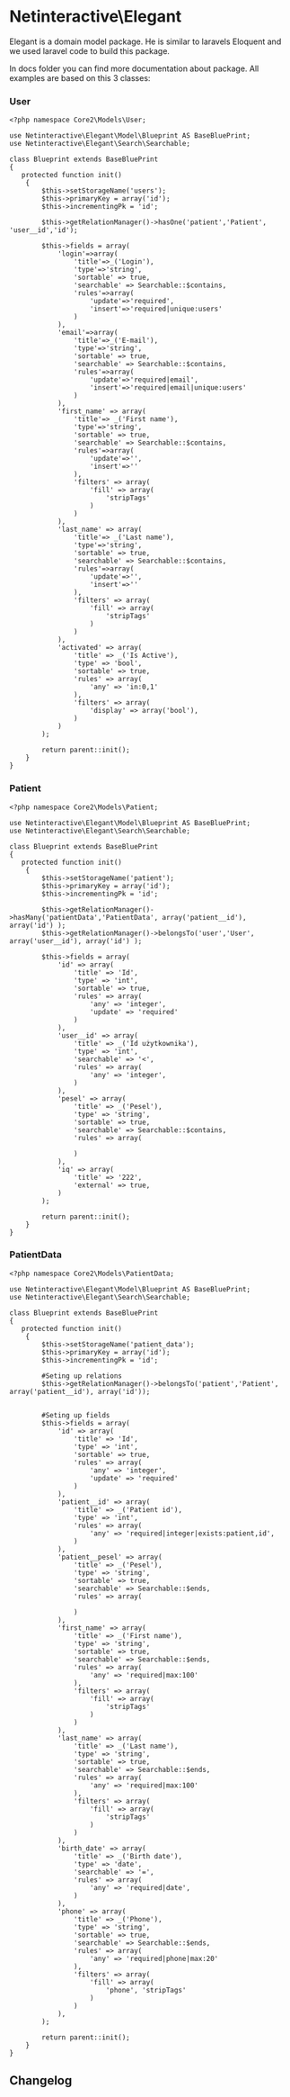 Netinteractive\Elegant
======================

Elegant is a domain model package. He is similar to laravels Eloquent and we used laravel code to build this package.


In docs folder you can find more documentation about package. All examples are based on this 3 classes:

### User
    <?php namespace Core2\Models\User;

    use Netinteractive\Elegant\Model\Blueprint AS BaseBluePrint;
    use Netinteractive\Elegant\Search\Searchable;

    class Blueprint extends BaseBluePrint
    {
       protected function init()
        {
            $this->setStorageName('users');
            $this->primaryKey = array('id');
            $this->incrementingPk = 'id';

            $this->getRelationManager()->hasOne('patient','Patient', 'user__id','id');

            $this->fields = array(
                'login'=>array(
                    'title'=>_('Login'),
                    'type'=>'string',
                    'sortable' => true,
                    'searchable' => Searchable::$contains,
                    'rules'=>array(
                        'update'=>'required',
                        'insert'=>'required|unique:users'
                    )
                ),
                'email'=>array(
                    'title'=>_('E-mail'),
                    'type'=>'string',
                    'sortable' => true,
                    'searchable' => Searchable::$contains,
                    'rules'=>array(
                        'update'=>'required|email',
                        'insert'=>'required|email|unique:users'
                    )
                ),
                'first_name' => array(
                    'title'=> _('First name'),
                    'type'=>'string',
                    'sortable' => true,
                    'searchable' => Searchable::$contains,
                    'rules'=>array(
                        'update'=>'',
                        'insert'=>''
                    ),
                    'filters' => array(
                        'fill' => array(
                            'stripTags'
                        )
                    )
                ),
                'last_name' => array(
                    'title'=> _('Last name'),
                    'type'=>'string',
                    'sortable' => true,
                    'searchable' => Searchable::$contains,
                    'rules'=>array(
                        'update'=>'',
                        'insert'=>''
                    ),
                    'filters' => array(
                        'fill' => array(
                            'stripTags'
                        )
                    )
                ),
                'activated' => array(
                    'title' => _('Is Active'),
                    'type' => 'bool',
                    'sortable' => true,
                    'rules' => array(
                        'any' => 'in:0,1'
                    ),
                    'filters' => array(
                        'display' => array('bool'),
                    )
                )
            );

            return parent::init();
        }
    }

### Patient
    <?php namespace Core2\Models\Patient;

    use Netinteractive\Elegant\Model\Blueprint AS BaseBluePrint;
    use Netinteractive\Elegant\Search\Searchable;

    class Blueprint extends BaseBluePrint
    {
       protected function init()
        {
            $this->setStorageName('patient');
            $this->primaryKey = array('id');
            $this->incrementingPk = 'id';

            $this->getRelationManager()->hasMany('patientData','PatientData', array('patient__id'), array('id') );
            $this->getRelationManager()->belongsTo('user','User', array('user__id'), array('id') );

            $this->fields = array(
                'id' => array(
                    'title' => 'Id',
                    'type' => 'int',
                    'sortable' => true,
                    'rules' => array(
                        'any' => 'integer',
                        'update' => 'required'
                    )
                ),
                'user__id' => array(
                    'title' => _('Id użytkownika'),
                    'type' => 'int',
                    'searchable' => '<',
                    'rules' => array(
                        'any' => 'integer',
                    )
                ),
                'pesel' => array(
                    'title' => _('Pesel'),
                    'type' => 'string',
                    'sortable' => true,
                    'searchable' => Searchable::$contains,
                    'rules' => array(

                    )
                ),
                'iq' => array(
                    'title' => '222',
                    'external' => true,
                )
            );

            return parent::init();
        }
    }

### PatientData

    <?php namespace Core2\Models\PatientData;

    use Netinteractive\Elegant\Model\Blueprint AS BaseBluePrint;
    use Netinteractive\Elegant\Search\Searchable;

    class Blueprint extends BaseBluePrint
    {
       protected function init()
        {
            $this->setStorageName('patient_data');
            $this->primaryKey = array('id');
            $this->incrementingPk = 'id';

            #Seting up relations
            $this->getRelationManager()->belongsTo('patient','Patient', array('patient__id'), array('id'));


            #Seting up fields
            $this->fields = array(
                'id' => array(
                    'title' => 'Id',
                    'type' => 'int',
                    'sortable' => true,
                    'rules' => array(
                        'any' => 'integer',
                        'update' => 'required'
                    )
                ),
                'patient__id' => array(
                    'title' => _('Patient id'),
                    'type' => 'int',
                    'rules' => array(
                        'any' => 'required|integer|exists:patient,id',
                    )
                ),
                'patient__pesel' => array(
                    'title' => _('Pesel'),
                    'type' => 'string',
                    'sortable' => true,
                    'searchable' => Searchable::$ends,
                    'rules' => array(

                    )
                ),
                'first_name' => array(
                    'title' => _('First name'),
                    'type' => 'string',
                    'sortable' => true,
                    'searchable' => Searchable::$ends,
                    'rules' => array(
                        'any' => 'required|max:100'
                    ),
                    'filters' => array(
                        'fill' => array(
                            'stripTags'
                        )
                    )
                ),
                'last_name' => array(
                    'title' => _('Last name'),
                    'type' => 'string',
                    'sortable' => true,
                    'searchable' => Searchable::$ends,
                    'rules' => array(
                        'any' => 'required|max:100'
                    ),
                    'filters' => array(
                        'fill' => array(
                            'stripTags'
                        )
                    )
                ),
                'birth_date' => array(
                    'title' => _('Birth date'),
                    'type' => 'date',
                    'searchable' => '=',
                    'rules' => array(
                        'any' => 'required|date',
                    )
                ),
                'phone' => array(
                    'title' => _('Phone'),
                    'type' => 'string',
                    'sortable' => true,
                    'searchable' => Searchable::$ends,
                    'rules' => array(
                        'any' => 'required|phone|max:20'
                    ),
                    'filters' => array(
                        'fill' => array(
                            'phone', 'stripTags'
                        )
                    )
                ),
            );

            return parent::init();
        }
    }

## Changelog
